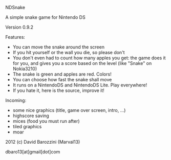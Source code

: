NDSnake

A simple snake game for Nintendo DS

Version 0.9.2

Features:
 * You can move the snake around the screen
 * If you hit yourself or the wall you die, so please don't
 * You don't even had to count how many apples you get: the game does it for you, and gives you a score based on the level (like "Snake" on Nokia3210)
 * The snake is green and apples are red. Colors!
 * You can choose how fast the snake shall move
 * It runs on a NintendoDS and NintendoDS Lite. Play everywhere!
 * If you hate it, here is the source, improve it!


Incoming:
 * some nice graphics (title, game over screen, intro, ...)
 * highscore saving
 * mices (food you must run after)
 * tiled graphics
 * moar


2012 (c) David Barozzini (Marval13)

dbaro13[at]gmail[dot]com